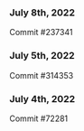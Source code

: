 ### July 8th, 2022

Commit #237341

### July 5th, 2022

Commit #314353


### July 4th, 2022

Commit #72281
